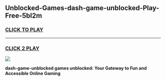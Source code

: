 
## Unblocked-Games-dash-game-unblocked-Play-Free-5bl2m
<h3>
<a href="https://premium76.site?title=dash-game-unblocked&ref=23A">CLICK TO PLAY</a></h3>
<hr>

<h3>
<a href="https://premium76.site?title=dash-game-unblocked&ref=23A">CLICK 2 PLAY</a>
  
</h3>

<a href="https://premium76.site?title=dash-game-unblocked&ref=23A"><img src="https://clearcache.store/games.png"></a>


**dash-game-unblocked games unblocked: Your Gateway to Fun and Accessible Online Gaming**
